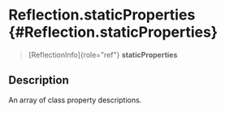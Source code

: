 Reflection.staticProperties {#Reflection.staticProperties}
===========================

> [ReflectionInfo]{role="ref"} **staticProperties**

Description
-----------

An array of class property descriptions.
